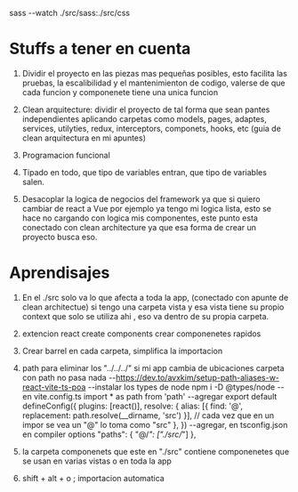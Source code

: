 
sass --watch ./src/sass:./src/css

# Stuffs a tener en cuenta

1. Dividir el proyecto en las piezas mas pequeñas posibles, esto facilita las pruebas, la escalibilidad y el mantenimienton de codigo, valerse de que cada funcion y componenete tiene una unica funcion

2. Clean arquitecture: dividir el proyecto de tal forma que sean pantes independientes aplicando carpetas como models, pages, adaptes, services, utilyties, redux, interceptors, componets, hooks, etc (guia de clean arquitectura en mi apuntes)

3. Programacion funcional

4. Tipado en todo, que tipo de variables entran, que tipo de variables salen.

5. Desacoplar la logica de negocios del framework ya que si quiero cambiar de react a Vue por ejemplo ya tengo mi logica lista, esto se hace no cargando con logica mis componentes, este punto esta conectado con clean architecture ya que esa forma de crear un proyecto busca eso.



# Aprendisajes

1. En el ./src solo va lo que afecta a toda la app, (conectado con apunte de clean architectue) si tengo una carpeta vista y esa vista tiene su propio context que solo se utiliza ahi , eso va dentro de su propia carpeta.

2. extencion react create components crear componenetes rapidos
3. Crear barrel en cada carpeta, simplifica la importacion
4. path para eliminar los "../../../" si mi app cambia de ubicaciones carpeta con path no pasa nada 
    --https://dev.to/avxkim/setup-path-aliases-w-react-vite-ts-poa
    --instalar los types de node  npm i -D @types/node
    --en vite.config.ts  import * as path from 'path'
    --agregar 
        export default defineConfig({
            plugins: [react()],
            resolve: {
                alias: [{ find: '@', replacement: path.resolve(__dirname, 'src') }],
                // cada vez que en un impor se vea un "@" lo toma como "src"
            },
        })
    --agregar, en tsconfig.json en compiler options
        "paths": {
            "@/*": ["./src/*"]
        },
5. la carpeta componenets que este en "./src" contiene componenetes que se usan en varias vistas o en toda la app
6. shift + alt + o ; importacion automatica